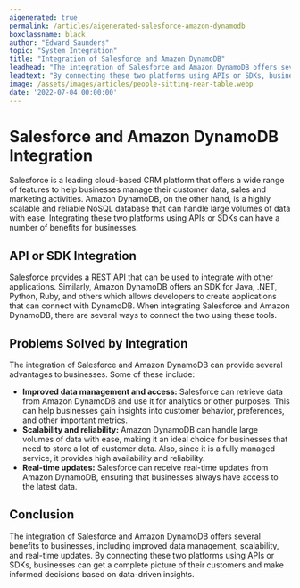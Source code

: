 ```yaml
---
aigenerated: true
permalink: /articles/aigenerated-salesforce-amazon-dynamodb
boxclassname: black
author: "Edward Saunders"
topic: "System Integration"
title: "Integration of Salesforce and Amazon DynamoDB"
leadhead: "The integration of Salesforce and Amazon DynamoDB offers several benefits to businesses, including improved data management, scalability, and real-time updates"
leadtext: "By connecting these two platforms using APIs or SDKs, businesses can get a complete picture of their customers and make informed decisions based on data-driven insights."
image: /assets/images/articles/people-sitting-near-table.webp
date: '2022-07-04 00:00:00'
---
```

<div class="arttext">    <h1>Salesforce and Amazon DynamoDB Integration</h1>
    <p>Salesforce is a leading cloud-based CRM platform that offers a wide range of features to help businesses manage their customer data, sales and marketing activities. Amazon DynamoDB, on the other hand, is a highly scalable and reliable NoSQL database that can handle large volumes of data with ease. Integrating these two platforms using APIs or SDKs can have a number of benefits for businesses.</p>
    <h2>API or SDK Integration</h2>
    <p>Salesforce provides a REST API that can be used to integrate with other applications. Similarly, Amazon DynamoDB offers an SDK for Java, .NET, Python, Ruby, and others which allows developers to create applications that can connect with DynamoDB. When integrating Salesforce and Amazon DynamoDB, there are several ways to connect the two using these tools.</p>
    <h2>Problems Solved by Integration</h2>
    <p>The integration of Salesforce and Amazon DynamoDB can provide several advantages to businesses. Some of these include:</p>
    <ul>
      <li><strong>Improved data management and access:</strong> Salesforce can retrieve data from Amazon DynamoDB and use it for analytics or other purposes. This can help businesses gain insights into customer behavior, preferences, and other important metrics.</li>
      <li><strong>Scalability and reliability:</strong> Amazon DynamoDB can handle large volumes of data with ease, making it an ideal choice for businesses that need to store a lot of customer data. Also, since it is a fully managed service, it provides high availability and reliability.</li>
      <li><strong>Real-time updates:</strong> Salesforce can receive real-time updates from Amazon DynamoDB, ensuring that businesses always have access to the latest data.</li>
    </ul>
    <h2>Conclusion</h2>
    <p>The integration of Salesforce and Amazon DynamoDB offers several benefits to businesses, including improved data management, scalability, and real-time updates. By connecting these two platforms using APIs or SDKs, businesses can get a complete picture of their customers and make informed decisions based on data-driven insights.</p>
</div>